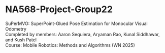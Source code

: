# NA568-Project-Group22
SuPerMVO: SuperPoint-Glued Pose Estimation for Monocular Visual Odometry\
Completed by members: Aaron Sequiera, Aryaman Rao, Kunal Siddhawar, and Kush Patel\
Course: Mobile Robotics: Methods and Algorithms (WN 2025)
